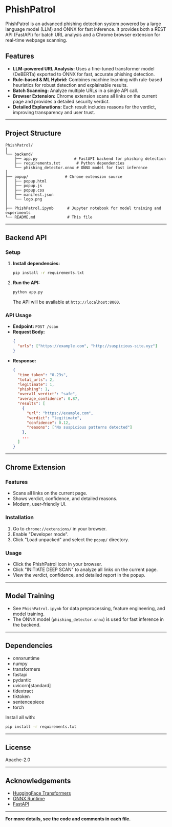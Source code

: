 # PhishPatrol

PhishPatrol is an advanced phishing detection system powered by a large language model (LLM) and ONNX for fast inference. It provides both a REST API (FastAPI) for batch URL analysis and a Chrome browser extension for real-time webpage scanning.

## Features

- **LLM-powered URL Analysis:** Uses a fine-tuned transformer model (DeBERTa) exported to ONNX for fast, accurate phishing detection.
- **Rule-based & ML Hybrid:** Combines machine learning with rule-based heuristics for robust detection and explainable results.
- **Batch Scanning:** Analyze multiple URLs in a single API call.
- **Browser Extension:** Chrome extension scans all links on the current page and provides a detailed security verdict.
- **Detailed Explanations:** Each result includes reasons for the verdict, improving transparency and user trust.

---

## Project Structure

```
PhishPatrol/
│
└── backend/
    ├── app.py                # FastAPI backend for phishing detection
    ├── requirements.txt       # Python dependencies
    └── phishing_detector.onnx # ONNX model for fast inference
│
├── popup/                # Chrome extension source
│   ├── popup.html
│   ├── popup.js
│   ├── popup.css
│   ├── manifest.json
│   └── logo.png
│
├── PhishPatrol.ipynb      # Jupyter notebook for model training and experiments
└── README.md              # This file
```

---

## Backend API

### Setup

1. **Install dependencies:**
   ```bash
   pip install -r requirements.txt
   ```

2. **Run the API:**
   ```bash
   python app.py
   ```
   The API will be available at `http://localhost:8000`.

### API Usage

- **Endpoint:** `POST /scan`
- **Request Body:**
  ```json
  {
    "urls": ["https://example.com", "http://suspicious-site.xyz"]
  }
  ```
- **Response:**
  ```json
  {
    "time_taken": "0.23s",
    "total_urls": 2,
    "legitimate": 1,
    "phishing": 1,
    "overall_verdict": "safe",
    "average_confidence": 0.87,
    "results": [
      {
        "url": "https://example.com",
        "verdict": "legitimate",
        "confidence": 0.12,
        "reasons": ["No suspicious patterns detected"]
      },
      ...
    ]
  }
  ```

---

## Chrome Extension

### Features

- Scans all links on the current page.
- Shows verdict, confidence, and detailed reasons.
- Modern, user-friendly UI.

### Installation

1. Go to `chrome://extensions/` in your browser.
2. Enable "Developer mode".
3. Click "Load unpacked" and select the `popup/` directory.

### Usage

- Click the PhishPatrol icon in your browser.
- Click "INITIATE DEEP SCAN" to analyze all links on the current page.
- View the verdict, confidence, and detailed report in the popup.

---

## Model Training

- See `PhishPatrol.ipynb` for data preprocessing, feature engineering, and model training.
- The ONNX model (`phishing_detector.onnx`) is used for fast inference in the backend.

---

## Dependencies

- onnxruntime
- numpy
- transformers
- fastapi
- pydantic
- uvicorn[standard]
- tldextract
- tiktoken
- sentencepiece
- torch

Install all with:
```bash
pip install -r requirements.txt
```

---

## License

Apache-2.0

---

## Acknowledgements

- [HuggingFace Transformers](https://huggingface.co/transformers/)
- [ONNX Runtime](https://onnxruntime.ai/)
- [FastAPI](https://fastapi.tiangolo.com/)

---

**For more details, see the code and comments in each file.**
